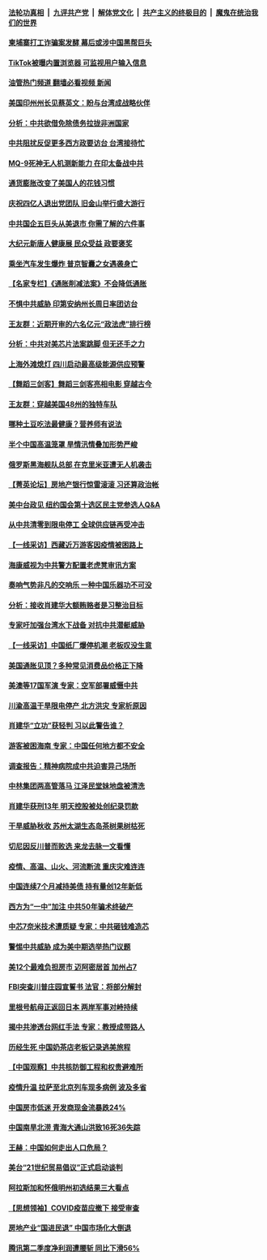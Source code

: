 ####  [法轮功真相](../../../../basic/blob/master/README.md?t=08222131) &nbsp;|&nbsp; [九评共产党](../../../../9ping.md/blob/master/README.md?t=08222131) &nbsp;|&nbsp; [解体党文化](../../../../jtdwh.md/blob/master/README.md?t=08222131)  &nbsp;|&nbsp; [共产主义的终极目的](../../../../gczydzjmd.md/blob/master/README.md?t=08222131) &nbsp;|&nbsp; [魔鬼在统治我们的世界](../../../../mgztzwmdsj.md/blob/master/README.md?t=08222131) 

#### [柬埔寨打工诈骗案发酵 幕后或涉中国黑帮巨头](../pages/nf4514/n13807616.md?t=08222131) 

#### [TikTok被曝内置浏览器 可监视用户输入信息](../pages/nf4514/n13807602.md?t=08222131) 

#### [油管热门频道 翻墙必看视频 新闻](http://45.76.130.85:81/youtube.html?08222131)

#### [美国印州州长见蔡英文：盼与台湾成战略伙伴](../pages/nf4514/n13807538.md?t=08222131) 

#### [分析：中共欲借免除债务拉拢非洲国家](../pages/nf4514/n13807335.md?t=08222131) 

#### [中共阻扰反促更多西方政要访台 台湾接待忙](../pages/nf4514/n13807337.md?t=08222131) 

#### [MQ-9死神无人机测新能力 在印太备战中共](../pages/nf4514/n13805652.md?t=08222131) 

#### [通货膨胀改变了美国人的花钱习惯](../pages/nf4514/n13807267.md?t=08222131) 

#### [庆祝四亿人退出党团队 旧金山举行盛大游行](../pages/nf4514/n13806913.md?t=08222131) 

#### [中共国企五巨头从美退市 你需了解的六件事](../pages/nf4514/n13807245.md?t=08222131) 

#### [大纪元新唐人健康展 民众受益 政要褒奖](../pages/nf4514/n13806922.md?t=08222131) 

#### [乘坐汽车发生爆炸 普京智囊之女遇袭身亡](../pages/nf4514/n13807110.md?t=08222131) 

#### [【名家专栏】《通胀削减法案》不会降低通胀](../pages/nf4514/n13807172.md?t=08222131) 

#### [不惧中共威胁 印第安纳州长周日率团访台](../pages/nf4514/n13806236.md?t=08222131) 

#### [王友群：近期开审的六名亿元“政法虎”排行榜](../pages/nf4514/n13806233.md?t=08222131) 

#### [分析：中共对美芯片法案跳脚 但无还手之力](../pages/nf4514/n13806771.md?t=08222131) 

#### [上海外滩熄灯 四川启动最高级能源供应预警](../pages/nf4514/n13807092.md?t=08222131) 

#### [【舞蹈三剑客】舞蹈三剑客亮相电影 穿越古今](../pages/nf4514/n13806785.md?t=08222131) 

#### [王友群：穿越美国48州的独特车队](../pages/nf4514/n13806826.md?t=08222131) 

#### [哪种土豆吃法最健康？营养师有说法](../pages/nf4514/n13804936.md?t=08222131) 

#### [半个中国高温笼罩 旱情汛情叠加形势严峻](../pages/nf4514/n13806834.md?t=08222131) 

#### [俄罗斯黑海舰队总部 在克里米亚遭无人机袭击](../pages/nf4514/n13806791.md?t=08222131) 

#### [【菁英论坛】房地产银行惊雷滚滚 习还算政治帐](../pages/nf4514/n13806740.md?t=08222131) 

#### [美中台政见 纽约国会第十选区民主党参选人Q&A](../pages/nf4514/n13806438.md?t=08222131) 

#### [从中共清零到限电停工 全球供应链再受冲击](../pages/nf4514/n13806699.md?t=08222131) 

#### [【一线采访】西藏近万游客因疫情被困路上](../pages/nf4514/n13806690.md?t=08222131) 

#### [海康威视为中共警方配置老虎凳审讯方案](../pages/nf4514/n13798469.md?t=08222131) 

#### [奏响气势非凡的交响乐 一种中国乐器功不可没](../pages/nf4514/n13802031.md?t=08222131) 

#### [分析：接收肖建华大额贿赂者是习整治目标](../pages/nf4514/n13806379.md?t=08222131) 

#### [专家吁加强台湾水下战备 对抗中共潜艇威胁](../pages/nf4514/n13806530.md?t=08222131) 

#### [【一线采访】中国纸厂爆停机潮 老板叹没生意](../pages/nf4514/n13806400.md?t=08222131) 

#### [美国通胀见顶？多种常见消费品价格正下降](../pages/nf4514/n13806334.md?t=08222131) 

#### [美澳等17国军演 专家：空军部署威慑中共](../pages/nf4514/n13806319.md?t=08222131) 

#### [川渝高温干旱限电停产 北方洪灾 专家析原因](../pages/nf4514/n13805975.md?t=08222131) 

#### [肖建华“立功”获轻判 习以此警告谁？](../pages/nf4514/n13806110.md?t=08222131) 

#### [游客被困海南 专家：中国任何地方都不安全](../pages/nf4514/n13806070.md?t=08222131) 

#### [调查报告：精神病院成中共迫害异己场所](../pages/nf4514/n13806163.md?t=08222131) 

#### [中林集团两高管落马 江泽民堂妹地盘被清洗](../pages/nf4514/n13806113.md?t=08222131) 

#### [肖建华获刑13年 明天控股被处创纪录罚款](../pages/nf4514/n13805882.md?t=08222131) 

#### [干旱威胁秋收 苏州太湖生态岛茶树果树枯死](../pages/nf4514/n13806019.md?t=08222131) 

#### [切尼因反川普而败选 来龙去脉一文看懂](../pages/nf4514/n13804749.md?t=08222131) 

#### [疫情、高温、山火、河流断流 重庆灾难连连](../pages/nf4514/n13805867.md?t=08222131) 

#### [中国连续7个月减持美债 持有量创12年新低](../pages/nf4514/n13805844.md?t=08222131) 

#### [西方为“一中”加注 中共50年骗术终破产](../pages/nf4514/n13805808.md?t=08222131) 

#### [中芯7奈米技术遭质疑 专家：中共砸钱难造芯](../pages/nf4514/n13805571.md?t=08222131) 

#### [警惕中共威胁 成为美中期选举热门议题](../pages/nf4514/n13805481.md?t=08222131) 

#### [美12个最难负担房市 迈阿密居首 加州占7](../pages/nf4514/n13805531.md?t=08222131) 

#### [FBI突查川普庄园宣誓书 法官：将部分解封](../pages/nf4514/n13805358.md?t=08222131) 

#### [里根号航母正返回日本 两岸军事对峙持续](../pages/nf4514/n13805423.md?t=08222131) 

#### [揭中共渗透台网红手法 专家：教授成带路人](../pages/nf4514/n13805355.md?t=08222131) 

#### [历经生死 中国奶茶店老板记录逃美旅程](../pages/nf4514/n13805185.md?t=08222131) 

#### [【中国观察】中共核防御工程和权贵避难所](../pages/nf4514/n13805135.md?t=08222131) 

#### [疫情升温 拉萨至北京列车现多病例 波及多省](../pages/nf4514/n13805023.md?t=08222131) 

#### [中国房市低迷 开发商现金流暴跌24%](../pages/nf4514/n13805108.md?t=08222131) 

#### [中国南旱北涝 青海大通山洪致16死36失踪](../pages/nf4514/n13804928.md?t=08222131) 

#### [王赫：中国如何走出人口危局？](../pages/nf4514/n13804930.md?t=08222131) 

#### [美台“21世纪贸易倡议”正式启动谈判](../pages/nf4514/n13804919.md?t=08222131) 

#### [阿拉斯加和怀俄明州初选结果三大看点](../pages/nf4514/n13804770.md?t=08222131) 

#### [【思想领袖】COVID疫苗应撤下 接受审查](../pages/nf4514/n13793376.md?t=08222131) 

#### [房地产业“国进民退” 中国市场化大倒退](../pages/nf4514/n13804783.md?t=08222131) 

#### [腾讯第二季度净利润遭腰斩 同比下滑56%](../pages/nf4514/n13804704.md?t=08222131) 

<img src='http://gfw-breaker.win/goodnews/indexes/nf4514.md' width='0px' height='0px'/>
